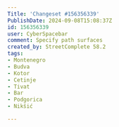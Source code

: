 ```yaml
---
Title: 'Changeset #156356339'
PublishDate: 2024-09-08T15:08:37Z
id: 156356339
user: CyberSpacebar
comment: Specify path surfaces
created_by: StreetComplete 58.2
tags:
- Montenegro
- Budva
- Kotor
- Cetinje
- Tivat
- Bar
- Podgorica
- Nikšić

---
```

